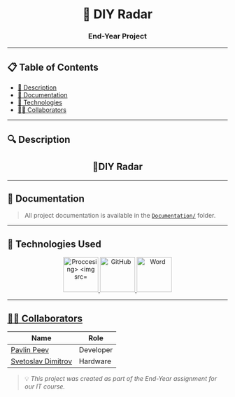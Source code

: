 <h1 align="center">🚀 DIY Radar</h1>
<h3 align="center">End-Year Project</h3>

---

## 📋 Table of Contents
- [📖 Description](#description)
- [📂 Documentation](#documentation)
- [🧪 Technologies](#technologies)
- [👨‍💻 Collaborators](#collaborators)

---

## 🔍 Description <a name="description"></a>

<h2 align="center">🌱DIY Radar</h2>


---

## 📂 Documentation <a name="documentation"></a>

> All project documentation is available in the [`Documentation/`](./Documentation/) folder.

---

## 🧪 Technologies Used <a name="technologies"></a>

<p align="center">
  <a href="https://www.arduino.cc/">
    <img src="https://en.wikipedia.org/wiki/Processing" alt="Proccesing>
    <img src="https://upload.wikimedia.org/wikipedia/commons/8/87/Arduino_Logo.svg" width="80" alt="Arduino">
  <img src="https://cdn-icons-png.flaticon.com/512/25/25231.png" width="80" alt="GitHub">
  <img src="https://upload.wikimedia.org/wikipedia/commons/thumb/f/fd/Microsoft_Office_Word_%282019%E2%80%93present%29.svg/2203px-Microsoft_Office_Word_%282019%E2%80%93present%29.svg.png" width="80" alt="Word">
</p>

---

## 👨‍💻 Collaborators <a name="collaborators"></a>

| Name | Role |
|------|------|
| [Pavlin Peev](https://github.com/Peev23) | Developer |
|[Svetoslav Dimitrov](https://github.com/Svetoslav24)| Hardware |

> 💡 *This project was created as part of the End-Year assignment for our IT course.*

